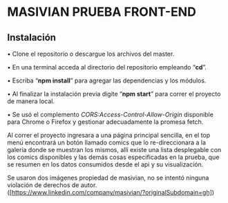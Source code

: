 
# MASIVIAN PRUEBA FRONT-END

## Instalación

•	Clone el repositorio o descargue los archivos del master.

•	En una terminal acceda al directorio del repositorio empleando “**cd**”.

•	Escriba “**npm install**” para agregar las dependencias y los módulos.

•	Al finalizar la instalación previa digite “**npm start**” para correr el proyecto de manera local. 

•	Se usó el complemento *CORS:Access-Control-Allow-Origin* disponible para Chrome o Firefox y gestionar adecuadamente la promesa fetch.


Al correr el proyecto ingresara a una página principal sencilla, en el top menú encontrará un botón llamado comics que lo re-direccionara a la galería donde se muestran los mismos, allí existe una lista desplegable con los comics disponibles y las demás cosas especificadas en la prueba, que se resumen en los datos consumidos desde el api y su visualización.


Se usaron dos imágenes propiedad de masivian, no se intentó ninguna violación de derechos de autor.
([https://www.linkedin.com/company/masivian/?originalSubdomain=gh])




